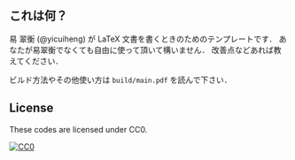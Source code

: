 ## これは何？

易 翠衡 (@yicuiheng) が LaTeX 文書を書くときのためのテンプレートです．
あなたが易翠衡でなくても自由に使って頂いて構いません．
改善点などあれば教えてください．

ビルド方法やその他使い方は `build/main.pdf` を読んで下さい．

## License

These codes are licensed under CC0.

[![CC0](http://i.creativecommons.org/p/zero/1.0/88x31.png "CC0")](http://creativecommons.org/publicdomain/zero/1.0/deed)
